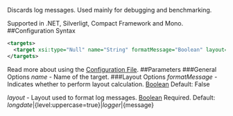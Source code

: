 Discards log messages. Used mainly for debugging and benchmarking. 

Supported in .NET, Silverligt, Compact Framework and Mono.
##Configuration Syntax
```xml
<targets>
  <target xsi:type="Null" name="String" formatMessage="Boolean" layout="Layout" />
</targets>
```
Read more about using the [Configuration File](Configuration-file).
##Parameters
###General Options
_name_ - Name of the target.
###Layout Options
_formatMessage_ - Indicates whether to perform layout calculation. [Boolean](Data-types) Default: False

_layout_ - Layout used to format log messages. [Boolean](Data-types) Required. Default: ${longdate}|${level:uppercase=true}|${logger}|${message}